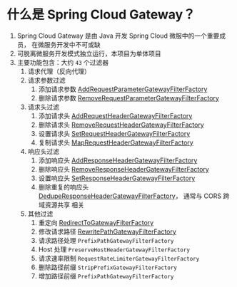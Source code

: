 # 什么是 Spring Cloud Gateway？

1. Spring Cloud Gateway 是由 Java 开发 Spring Cloud 微服中的一个重要成员，
   在微服务开发中不可或缺
2. 可脱离微服务开发模式独立运行，本项目为单体项目
3. 主要功能包含：大约 `43` 个过滤器
    1. 请求代理（反向代理）
    2. 请求参数过滤
        1. 添加请求参数 [AddRequestParameterGatewayFilterFactory](../feature/filter/add-request-parameter.md)
        2. 删除请求参数 [RemoveRequestParameterGatewayFilterFactory](../feature/filter/remove-request-parameter.md)
    3. 请求头过滤
        1. 添加请求头 [AddRequestHeaderGatewayFilterFactory](../feature/filter/add-request-header.md)
        2. 删除请求头 [RemoveRequestHeaderGatewayFilterFactory](../feature/filter/remove-request-header.md)
        3. 设置请求头 [SetRequestHeaderGatewayFilterFactory](../feature/filter/set-request-header.md)
        4. 复制请求头 [MapRequestHeaderGatewayFilterFactory](../feature/filter/map-request-header.md)
    4. 响应头过滤
        1. 添加响应头 [AddResponseHeaderGatewayFilterFactory](../feature/filter/add-response-header.md)
        2. 删除响应头 [RemoveResponseHeaderGatewayFilterFactory](../feature/filter/remove-response-header.md)
        3. 设置响应头 [SetResponseHeaderGatewayFilterFactory](../feature/filter/set-response-header.md)
        4. 删除重复的响应头 [DedupeResponseHeaderGatewayFilterFactory](../feature/filter/dedupe-response-header.md)，
           通常与 CORS 跨域资源共享 相关
    5. 其他过滤
        1. 重定向 [RedirectToGatewayFilterFactory](../feature/filter/redirect-to.md)
        2. 修改请求路径 [RewritePathGatewayFilterFactory](../feature/filter/rewrite-path.md)
        3. 请求路径处理 `PrefixPathGatewayFilterFactory`
        4. Host 处理 `PreserveHostHeaderGatewayFilterFactory`
        5. 请求速率限制 `RequestRateLimiterGatewayFilterFactory`
        6. 删除路径前缀 `StripPrefixGatewayFilterFactory`
        7. 增加路径前缀 `PrefixPathGatewayFilterFactory`
